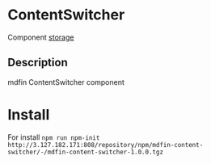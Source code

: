 # ContentSwitcher

Component [storage](http://3.127.182.171:808/#browse/welcome)

## Description

mdfin ContentSwitcher component

# Install

For install `npm run npm-init http://3.127.182.171:808/repository/npm/mdfin-content-switcher/-/mdfin-content-switcher-1.0.0.tgz`
